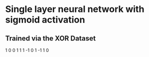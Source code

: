 # **Single layer neural network with sigmoid activation**
## **Trained via the XOR Dataset**
 1 0 0 
 1 1 1
-1 0 1
-1 1 0
